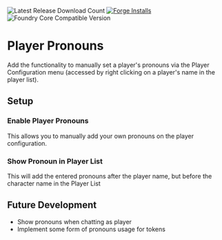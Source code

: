 ![Latest Release Download Count](https://img.shields.io/badge/dynamic/json?color=blue&label=Downloads%40latest&query=assets%5B1%5D.download_count&url=https%3A%2F%2Fapi.github.com%2Frepos%2Fvtt-lair%2Fplayer-pronouns%2Freleases%2Flatest) [![Forge Installs](https://img.shields.io/badge/dynamic/json?label=Forge%20Installs&query=package.installs&suffix=%25&url=https%3A%2F%2Fforge-vtt.com%2Fapi%2Fbazaar%2Fpackage%2Fplayer-pronouns&colorB=4aa94a)](https://forge-vtt.com/bazaar#package=player-pronouns) 
![Foundry Core Compatible Version](https://img.shields.io/badge/dynamic/json.svg?url=https%3A%2F%2Fraw.githubusercontent.com%2Fvtt-lair%2Fplayer-pronouns%2Fmaster%2Fmodule.json&label=Foundry%20Version&query=$.compatibleCoreVersion&colorB=orange)



# Player Pronouns
Add the functionality to manually set a player's pronouns via the Player Configuration menu (accessed by right clicking on a player's name in the player list).

## Setup
### Enable Player Pronouns
This allows you to manually add your own pronouns on the player configuration.

### Show Pronoun in Player List
This will add the entered pronouns after the player name, but before the character name in the Player List

## Future Development
* Show pronouns when chatting as player
* Implement some form of pronouns usage for tokens